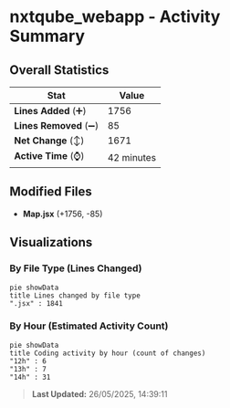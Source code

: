 # nxtqube_webapp - Activity Summary 

## Overall Statistics

| Stat                   | Value                                                             |
| ---------------------- | ----------------------------------------------------------------- |
| **Lines Added** (➕)   | 1756                                          |
| **Lines Removed** (➖) | 85                                        |
| **Net Change** (↕)    | 1671                |
| **Active Time** (⌚)   | 42 minutes |


## Modified Files
- **Map.jsx** (+1756, -85)

## Visualizations

### By File Type (Lines Changed)

```mermaid
pie showData
title Lines changed by file type
".jsx" : 1841
```

### By Hour (Estimated Activity Count)

```mermaid
pie showData
title Coding activity by hour (count of changes)
"12h" : 6
"13h" : 7
"14h" : 31
```


> **Last Updated:** 26/05/2025, 14:39:11